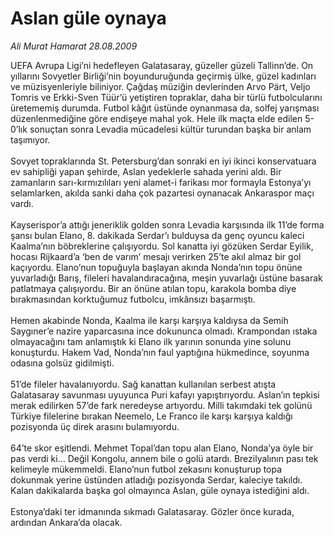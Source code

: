 # Aslan güle oynaya

*Ali Murat Hamarat 28.08.2009*

<div class="taraf_structure_2col_1zq">
<div class="margen_n">



 <p>UEFA Avrupa Ligi’ni hedefleyen Galatasaray, güzeller güzeli Tallinn’de. On yıllarını Sovyetler Birliği’nin boyunduruğunda geçirmiş ülke, güzel kadınları ve müzisyenleriyle biliniyor. Çağdaş müziğin devlerinden Arvo Pärt, Veljo Tomris ve Erkki-Sven Tüür’ü yetiştiren topraklar, daha bir türlü futbolcularını üretememiş durumda. Futbol kâğıt üstünde oynanmasa da, solfej yarışması düzenlenmediğine göre endişeye mahal yok. Hele ilk maçta elde edilen 5-0’lık sonuçtan sonra Levadia mücadelesi kültür turundan başka bir anlam taşımıyor. <br/><br/>Sovyet topraklarında St. Petersburg’dan sonraki en iyi ikinci konservatuara ev sahipliği yapan şehirde, Aslan yedeklerle sahada yerini aldı. Bir zamanların sarı-kırmızılıları yeni alamet-i farikası mor formayla Estonya’yı selamlarken, akılda sanki daha çok pazartesi oynanacak Ankaraspor maçı vardı. <br/><br/>Kayserispor’a attığı jeneriklik golden sonra Levadia karşısında ilk 11’de forma şansı bulan Elano, 8. dakikada Serdar’ı bulduysa da genç oyuncu kaleci Kaalma’nın böbreklerine çalışıyordu. Sol kanatta iyi gözüken Serdar Eyilik, hocası Rijkaard’a ‘ben de varım’ mesajı verirken 25’te akıl almaz bir gol kaçıyordu. Elano’nun topuğuyla başlayan akında Nonda’nın topu önüne yuvarladığı Barış, fileleri havalandıracağına, meşin yuvarlağı üstüne basarak patlatmaya çalışıyordu. Bir an önüne atılan topu, karakola bomba diye bırakmasından korktuğumuz futbolcu, imkânsızı başarmıştı. <br/><br/>Hemen akabinde Nonda, Kaalma ile karşı karşıya kaldıysa da Semih Saygıner’e nazire yaparcasına ince dokununca olmadı. Krampondan ıstaka olmayacağını tam anlamıştık ki Elano ilk yarının sonunda yine solunu konuşturdu. Hakem Vad, Nonda’nın faul yaptığına hükmedince, soyunma odasına golsüz gidilmişti. <br/><br/>51’de fileler havalanıyordu. Sağ kanattan kullanılan serbest atışta Galatasaray savunması uyuyunca Puri kafayı yapıştırıyordu. Aslan’ın tepkisi merak edilirken 57’de fark neredeyse artıyordu. Milli takımdaki tek golünü Türkiye filelerine bırakan Neemelo, Le Franco ile karşı karşıya kaldığı pozisyonda üç direk arasını bulamıyordu. <br/><br/>64’te skor eşitlendi. Mehmet Topal’dan topu alan Elano, Nonda’ya öyle bir pas verdi ki… Değil Kongolu, annem bile o golü atardı. Brezilyalının pası tek kelimeyle mükemmeldi. Elano’nun futbol zekasını konuşturup topa dokunmak yerine üstünden atladığı pozisyonda Serdar, kaleciye takıldı. Kalan dakikalarda başka gol olmayınca Aslan, güle oynaya istediğini aldı. <br/><br/>Estonya’daki ter idmanında sıkmadı Galatasaray. Gözler önce kurada, ardından Ankara’da olacak.</p>
<br/>
<br/>
<br/>



<br/>


<div id="taraf_not">
</div>

</div>


</div>
